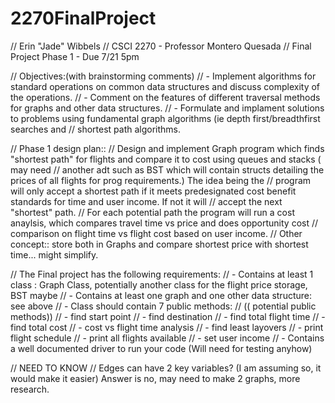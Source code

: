 # 2270FinalProject

// Erin "Jade" Wibbels
// CSCI 2270 - Professor Montero Quesada
// Final Project Phase 1 - Due 7/21 5pm

// Objectives:(with brainstorming comments)
// - Implement algorithms for standard operations on common data structures and discuss complexity of the operations.
// - Comment on the features of different traversal methods for graphs and other data structures.
// - Formulate and implament solutions to problems using fundamental graph algorithms (ie depth first/breadthfirst searches and 
//   shortest path algorithms.


// Phase 1 design plan::
// Design and implement Graph program which finds "shortest path" for flights and compare it to cost using queues and stacks ( may need 
// another adt such as BST which will contain structs detailing the prices of all flights for prog requirements.) The idea being the 
// program will only accept a shortest path if it meets predesignated cost benefit standards for time and user income. If not it will 
// accept the next "shortest" path.
// For each potential path the program will run a cost anaylsis, which compares travel time vs price and does opportunity cost 
// comparison on flight time vs flight cost based on user income.
// Other concept:: store both in Graphs and compare shortest price with shortest time... might simplify.


// The Final project has the following requirements:
// - Contains at least 1 class : Graph Class, potentially another class for the flight price storage, BST maybe
// - Contains at least one graph and one other data structure: see above
// - Class should contain 7 public methods: 
//        (( potential public methods))
//        - find start point
//        - find destination
//        - find total flight time
//        - find total cost
//        - cost vs flight time analysis
//        - find least layovers
//        - print flight schedule
//        - print all flights available
//        - set user income 
// - Contains a well documented driver to run your code (Will need for testing anyhow)

// NEED TO KNOW
// Edges can have 2 key variables? (I am assuming so, it would make it easier) Answer is no, may need to make 2 graphs, more research.
